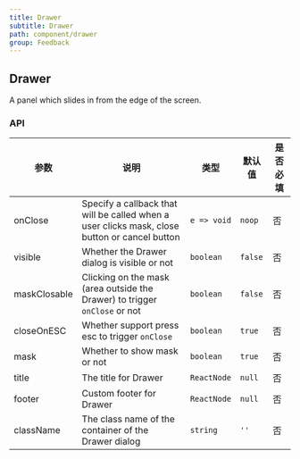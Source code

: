 ```yaml
---
title: Drawer
subtitle: Drawer
path: component/drawer
group: Feedback
---
```


## Drawer

A panel which slides in from the edge of the screen.

### API

| 参数           | 说明                                                                                            | 类型          | 默认值     | 是否必填 |
|--------------|-----------------------------------------------------------------------------------------------|-------------|---------|------|
| onClose      | Specify a callback that will be called when a user clicks mask, close button or cancel button | `e => void` | `noop`  | 否    |
| visible      | Whether the Drawer dialog is visible or not                                                   | `boolean`   | `false` | 否    |
| maskClosable | Clicking on the mask (area outside the Drawer) to trigger `onClose` or not                    | `boolean`   | `false` | 否    |
| closeOnESC   | Whether support press esc to trigger `onClose`                                                | `boolean`   | `true`  | 否    |
| mask         | Whether to show mask or not                                                                   | `boolean`   | `true`  | 否    |
| title        | The title for Drawer                                                                          | `ReactNode` | `null`  | 否    |
| footer       | Custom footer for Drawer                                                                      | `ReactNode` | `null`  | 否    |
| className    | The class name of the container of the Drawer dialog                                          | `string`    | `''`      | 否    |
